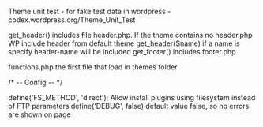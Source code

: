 Theme unit test  - for fake test data in wordpress - codex.wordpress.org/Theme_Unit_Test

get_header()        includes file header.php. If the theme contains no header.php WP include header from default theme
get_header($name)   if a name is specify header-name will be included 
get_footer()        includes footer.php 

functions.php   the first file that load in themes folder





/* -- Config -- */

define('FS_METHOD', 'direct'); Allow install plugins using filesystem instead of FTP parameters
define('DEBUG', false) default value false, so no errors are shown on page
